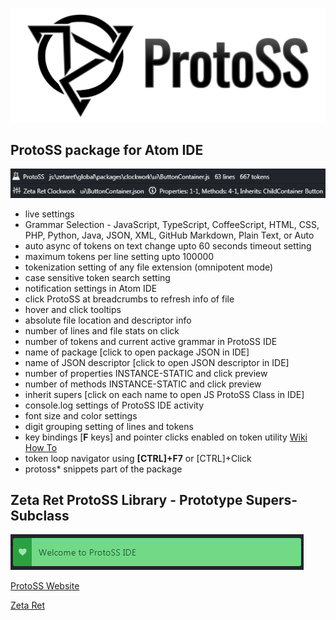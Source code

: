 [![Zeta Ret ProtoSS Logo](https://raw.githubusercontent.com/ZetaRet/atom.io-packages/master/images/protoss_logo_name_atom.png)](https://protoss.zetaret.com/)

## ProtoSS package for Atom IDE
[![Zeta Ret ProtoSS Atom IDE](https://raw.githubusercontent.com/ZetaRet/atom.io-packages/master/images/atom-ide-protoss-bar-br.png)](https://atom.io/packages/ide-protoss)
- live settings  
- Grammar Selection - JavaScript, TypeScript, CoffeeScript, HTML, CSS, PHP, Python, Java, JSON, XML, GitHub Markdown, Plain Text, or Auto  
- auto async of tokens on text change upto 60 seconds timeout setting  
- maximum tokens per line setting upto 100000  
- tokenization setting of any file extension (omnipotent mode)  
- case sensitive token search setting  
- notification settings in Atom IDE  
- click ProtoSS at breadcrumbs to refresh info of file  
- hover and click tooltips  
- absolute file location and descriptor info  
- number of lines and file stats on click  
- number of tokens and current active grammar in ProtoSS IDE  
- name of package [click to open package JSON in IDE]  
- name of JSON descriptor [click to open JSON descriptor in IDE]  
- number of properties INSTANCE-STATIC and click preview  
- number of methods INSTANCE-STATIC and click preview  
- inherit supers [click on each name to open JS ProtoSS Class in IDE]  
- console.log settings of ProtoSS IDE activity  
- font size and color settings  
- digit grouping setting of lines and tokens  
- key bindings [__F__ keys] and pointer clicks enabled on token utility [Wiki How To](https://github.com/ZetaRet/ide-protoss/wiki/How-to)  
- token loop navigator using __[CTRL]+F7__ or [CTRL]+Click  
- protoss* snippets part of the package  

## Zeta Ret ProtoSS Library - Prototype Supers-Subclass

[![Welcome to ProtoSS IDE](https://raw.githubusercontent.com/ZetaRet/atom.io-packages/master/images/welcome_protoss.png)](https://atom.io/packages/ide-protoss)  

[ProtoSS Website](https://protoss.zetaret.com/)  

[Zeta Ret](https://zetaret.com/)  
